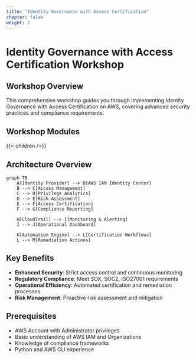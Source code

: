 ```yaml
---
title: "Identity Governance with Access Certification"
chapter: false
weight: 1
---
```

# Identity Governance with Access Certification Workshop

## Workshop Overview

This comprehensive workshop guides you through implementing Identity Governance with Access Certification on AWS, covering advanced security practices and compliance requirements.

## Workshop Modules

{{< children />}}

## Architecture Overview

```mermaid
graph TB
    A[Identity Provider] --> B[AWS IAM Identity Center]
    B --> C[Access Management]
    C --> D[Privilege Analytics]
    D --> E[Risk Assessment]
    E --> F[Access Certification]
    F --> G[Compliance Reporting]
  
    H[CloudTrail] --> I[Monitoring & Alerting]
    I --> J[Operational Dashboard]
  
    K[Automation Engine] --> L[Certification Workflows]
    L --> M[Remediation Actions]
```

## Key Benefits

- **Enhanced Security**: Strict access control and continuous monitoring
- **Regulatory Compliance**: Meet SOX, SOC2, ISO27001 requirements
- **Operational Efficiency**: Automated certification and remediation processes
- **Risk Management**: Proactive risk assessment and mitigation

## Prerequisites

- AWS Account with Administrator privileges
- Basic understanding of AWS IAM and Organizations
- Knowledge of compliance frameworks
- Python and AWS CLI experience
